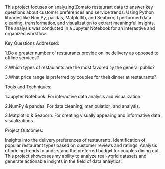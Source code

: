 This project focuses on analyzing Zomato restaurant data to answer key questions about customer preferences and service trends. Using Python libraries like NumPy, pandas, Matplotlib, and Seaborn, I performed data cleaning, transformation, and visualization to extract meaningful insights. The analysis was conducted in a Jupyter Notebook for an interactive and organized workflow.

Key Questions Addressed:

1.Do a greater number of restaurants provide online delivery as opposed to offline services?

2.Which types of restaurants are the most favored by the general public?

3.What price range is preferred by couples for their dinner at restaurants?


Tools and Techniques:

1.Jupyter Notebook: For interactive data analysis and visualization.

2.NumPy & pandas: For data cleaning, manipulation, and analysis.

3.Matplotlib & Seaborn: For creating visually appealing and informative data visualizations.


Project Outcomes:

Insights into the delivery preferences of restaurants.
Identification of popular restaurant types based on customer reviews and ratings.
Analysis of pricing trends to understand the preferred budget for couples dining out.
This project showcases my ability to analyze real-world datasets and generate actionable insights in the field of data analytics.

